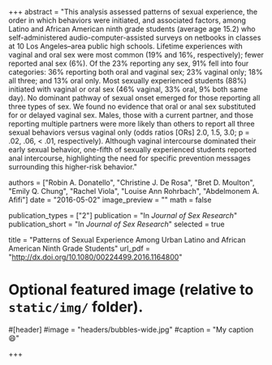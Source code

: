 +++
abstract = "This analysis assessed patterns of sexual experience, the order in which behaviors were initiated, and associated factors, among Latino and African American ninth grade students (average age 15.2) who self-administered audio-computer-assisted surveys on netbooks in classes at 10 Los Angeles–area public high schools. Lifetime experiences with vaginal and oral sex were most common (19% and 16%, respectively); fewer reported anal sex (6%). Of the 23% reporting any sex, 91% fell into four categories: 36% reporting both oral and vaginal sex; 23% vaginal only; 18% all three; and 13% oral only. Most sexually experienced students (88%) initiated with vaginal or oral sex (46% vaginal, 33% oral, 9% both same day). No dominant pathway of sexual onset emerged for those reporting all three types of sex. We found no evidence that oral or anal sex substituted for or delayed vaginal sex. Males, those with a current partner, and those reporting multiple partners were more likely than others to report all three sexual behaviors versus vaginal only (odds ratios [ORs] 2.0, 1.5, 3.0; p = .02, .06, < .01, respectively). Although vaginal intercourse dominated their early sexual behavior, one-fifth of sexually experienced students reported anal intercourse, highlighting the need for specific prevention messages surrounding this higher-risk behavior."

authors = ["Robin A. Donatello", "Christine J. De Rosa", "Bret D. Moulton", "Emily Q. Chung", "Rachel Viola", "Louise Ann Rohrbach", "Abdelmonem A. Afifi"]
date = "2016-05-02"
image_preview = ""
math = false

publication_types = ["2"]
publication = "In *Journal of Sex Research*"
publication_short = "In *Journal of Sex Research*"
selected = true

title = "Patterns of Sexual Experience Among Urban Latino and African American Ninth Grade Students"
url_pdf = "http://dx.doi.org/10.1080/00224499.2016.1164800"

# Optional featured image (relative to `static/img/` folder).
#[header]
#image = "headers/bubbles-wide.jpg"
#caption = "My caption :smile:"

+++

